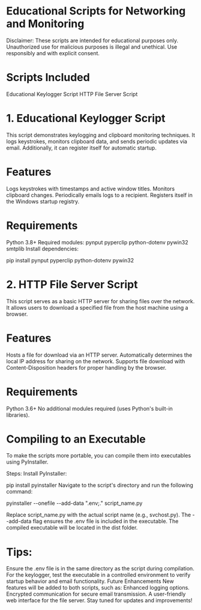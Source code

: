 # Educational Scripts for Networking and Monitoring
  Disclaimer: These scripts are intended for educational purposes only. Unauthorized use for malicious purposes is illegal and unethical. Use responsibly and with explicit consent.

# Scripts Included
Educational Keylogger Script
HTTP File Server Script

# 1. Educational Keylogger Script
This script demonstrates keylogging and clipboard monitoring techniques. It logs keystrokes, monitors clipboard data, and sends periodic updates via email. Additionally, it can register itself for automatic startup.

# Features
Logs keystrokes with timestamps and active window titles.
Monitors clipboard changes.
Periodically emails logs to a recipient.
Registers itself in the Windows startup registry.

# Requirements
Python 3.8+
Required modules:
pynput
pyperclip
python-dotenv
pywin32
smtplib
Install dependencies:

pip install pynput pyperclip python-dotenv pywin32

# 2. HTTP File Server Script
This script serves as a basic HTTP server for sharing files over the network. It allows users to download a specified file from the host machine using a browser.

# Features
Hosts a file for download via an HTTP server.
Automatically determines the local IP address for sharing on the network.
Supports file download with Content-Disposition headers for proper handling by the browser.

# Requirements
Python 3.6+
No additional modules required (uses Python's built-in libraries).

# Compiling to an Executable
To make the scripts more portable, you can compile them into executables using PyInstaller.

Steps:
Install PyInstaller:

pip install pyinstaller
Navigate to the script's directory and run the following command:

pyinstaller --onefile --add-data ".env;." script_name.py

Replace script_name.py with the actual script name (e.g., svchost.py).
The --add-data flag ensures the .env file is included in the executable.
The compiled executable will be located in the dist folder.

# Tips:
Ensure the .env file is in the same directory as the script during compilation.
For the keylogger, test the executable in a controlled environment to verify startup behavior and email functionality.
Future Enhancements
New features will be added to both scripts, such as:
Enhanced logging options.
Encrypted communication for secure email transmission.
A user-friendly web interface for the file server.
Stay tuned for updates and improvements!
